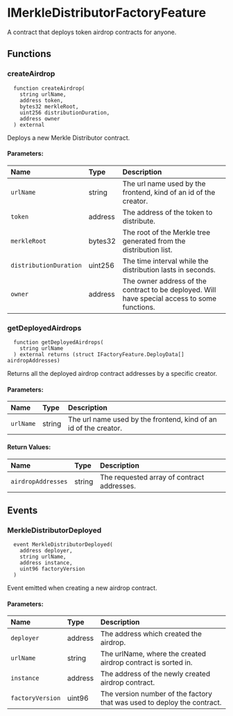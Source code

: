 # IMerkleDistributorFactoryFeature

A contract that deploys token airdrop contracts for anyone.



## Functions
### createAirdrop
```solidity
  function createAirdrop(
    string urlName,
    address token,
    bytes32 merkleRoot,
    uint256 distributionDuration,
    address owner
  ) external
``` 
Deploys a new Merkle Distributor contract.


#### Parameters:
| Name | Type | Description                                                          |
| :--- | :--- | :------------------------------------------------------------------- |
|`urlName` | string | The url name used by the frontend, kind of an id of the creator.
|`token` | address | The address of the token to distribute.
|`merkleRoot` | bytes32 | The root of the Merkle tree generated from the distribution list.
|`distributionDuration` | uint256 | The time interval while the distribution lasts in seconds.
|`owner` | address | The owner address of the contract to be deployed. Will have special access to some functions.

### getDeployedAirdrops
```solidity
  function getDeployedAirdrops(
    string urlName
  ) external returns (struct IFactoryFeature.DeployData[] airdropAddresses)
``` 
Returns all the deployed airdrop contract addresses by a specific creator.


#### Parameters:
| Name | Type | Description                                                          |
| :--- | :--- | :------------------------------------------------------------------- |
|`urlName` | string | The url name used by the frontend, kind of an id of the creator.

#### Return Values:
| Name                           | Type          | Description                                                                  |
| :----------------------------- | :------------ | :--------------------------------------------------------------------------- |
|`airdropAddresses`| string | The requested array of contract addresses.

## Events
### MerkleDistributorDeployed
```solidity
  event MerkleDistributorDeployed(
    address deployer,
    string urlName,
    address instance,
    uint96 factoryVersion
  )
```
Event emitted when creating a new airdrop contract.


#### Parameters:
| Name                           | Type          | Description                                    |
| :----------------------------- | :------------ | :--------------------------------------------- |
|`deployer`| address | The address which created the airdrop.
|`urlName`| string | The urlName, where the created airdrop contract is sorted in.
|`instance`| address | The address of the newly created airdrop contract.
|`factoryVersion`| uint96 | The version number of the factory that was used to deploy the contract.





